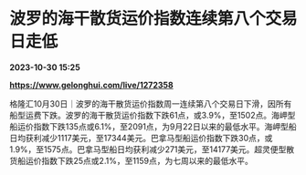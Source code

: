 # 波罗的海干散货运价指数连续第八个交易日走低

**2023-10-30 15:25**

**https://www.gelonghui.com/live/1272358**

格隆汇10月30日｜波罗的海干散货运价指数周一连续第八个交易日下滑，因所有船型运费下跌。波罗的海干散货运价指数下跌61点，或3.9%，至1502点。海岬型船运价指数下跌135点或6.1%，至2091点，为9月22日以来的最低水平。海岬型船日均获利减少1117美元，至17344美元。巴拿马型船运价指数下跌30点，或1.9%，至1575点。巴拿马型船日均获利减少271美元，至14177美元。超灵便型散货船运价指数下跌25点或2.1%，至1159点，为七周以来的最低水平。